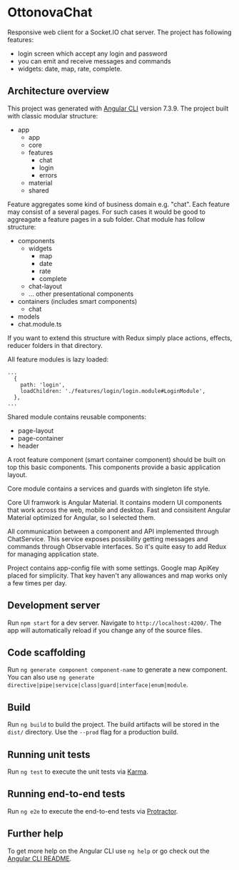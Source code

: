 # OttonovaChat

Responsive web client for a Socket.IO chat server.
The project has following features:
 * login screen which accept any login and password
 * you can emit and receive messages and commands
 * widgets: date, map, rate, complete.
 


## Architecture overview

This project was generated with [Angular CLI](https://github.com/angular/angular-cli) version 7.3.9.
The project built  with classic modular structure:

  - app
    - app
    - core
    - features
      - chat
      - login
      - errors
     - material
     - shared

Feature aggregates some kind of business domain e.g. "chat". Each feature may consist of a several pages. For such cases it would be good to aggreagate a feature pages in a sub folder. Chat module has follow structure:

  - components
    - widgets
      - map
      - date
      - rate
      - complete
    - chat-layout 
    - ... other presentational components
   - containers (includes smart components)
      - chat
   - models
   - chat.module.ts

If you want to extend this structure with Redux simply place actions, effects, reducer folders in that directory.

All feature modules is lazy loaded:

```
...
  {
    path: 'login',
    loadChildren: './features/login/login.module#LoginModule',
  },
...

```

Shared module contains reusable components:
- page-layout
- page-container
- header

A root feature component (smart container component) should be built on top this basic components. This components provide a basic application layout.

Core module contains a services and guards with singleton life style.

Core UI framwork is Angular Material. It contains modern UI components that work across the web, mobile and desktop.
Fast and consisitent Angular Material optimized for Angular, so I selected them.

All communication between a component and API implemented through ChatService.
This service exposes possibility getting messages and commands through Observable<T> interfaces. 
So it's quite easy to add Redux for managing application state. 

Project contains app-config file with some settings.
Google map ApiKey placed for simplicity. That key haven't any allowances and map works only a few times per day. 

## Development server

Run `npm start` for a dev server. Navigate to `http://localhost:4200/`. The app will automatically reload if you change any of the source files.

## Code scaffolding

Run `ng generate component component-name` to generate a new component. You can also use `ng generate directive|pipe|service|class|guard|interface|enum|module`.

## Build

Run `ng build` to build the project. The build artifacts will be stored in the `dist/` directory. Use the `--prod` flag for a production build.

## Running unit tests

Run `ng test` to execute the unit tests via [Karma](https://karma-runner.github.io).

## Running end-to-end tests

Run `ng e2e` to execute the end-to-end tests via [Protractor](http://www.protractortest.org/).

## Further help

To get more help on the Angular CLI use `ng help` or go check out the [Angular CLI README](https://github.com/angular/angular-cli/blob/master/README.md).
